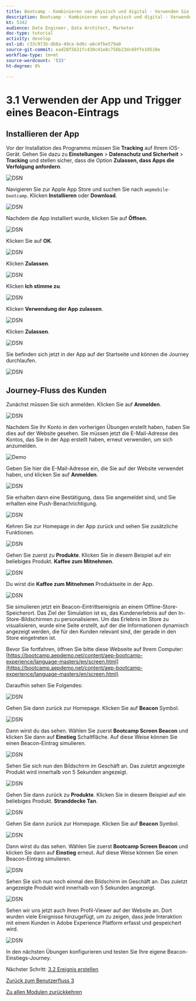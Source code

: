 ```yaml
---
title: Bootcamp - Kombinieren von physisch und digital - Verwenden Sie die mobile App und Trigger eines Beacon-Eintrags
description: Bootcamp - Kombinieren von physisch und digital - Verwenden Sie die mobile App und Trigger eines Beacon-Eintrags
kt: 5342
audience: Data Engineer, Data Architect, Marketer
doc-type: tutorial
activity: develop
exl-id: c33c973b-db8a-49ce-bd6c-a6c4fbe579a0
source-git-commit: ead28f5631fc430c41e8c756b23dc69ffe19510e
workflow-type: tm+mt
source-wordcount: '533'
ht-degree: 0%

---
```


# 3.1 Verwenden der App und Trigger eines Beacon-Eintrags

## Installieren der App

Vor der Installation des Programms müssen Sie **Tracking** auf Ihrem iOS-Gerät. Gehen Sie dazu zu **Einstellungen** > **Datenschutz und Sicherheit** > **Tracking** und stellen sicher, dass die Option **Zulassen, dass Apps die Verfolgung anfordern**.

![DSN](./../uc3/images/app4.png)

Navigieren Sie zur Apple App Store und suchen Sie nach `aepmobile-bootcamp`. Klicken **Installieren** oder **Download**.

![DSN](./../uc3/images/app1.png)

Nachdem die App installiert wurde, klicken Sie auf **Öffnen**.

![DSN](./../uc3/images/app2.png)

Klicken Sie auf **OK**.

![DSN](./../uc3/images/app9.png)

Klicken **Zulassen**.

![DSN](./../uc3/images/app3.png)

Klicken **Ich stimme zu**.

![DSN](./../uc3/images/app7.png)

Klicken **Verwendung der App zulassen**.

![DSN](./../uc3/images/app8.png)

Klicken **Zulassen**.

![DSN](./../uc3/images/app5.png)

Sie befinden sich jetzt in der App auf der Startseite und können die Journey durchlaufen.

![DSN](./../uc3/images/app12.png)

## Journey-Fluss des Kunden

Zunächst müssen Sie sich anmelden. Klicken Sie auf **Anmelden**.

![DSN](./images/app13.png)

Nachdem Sie Ihr Konto in den vorherigen Übungen erstellt haben, haben Sie dies auf der Website gesehen. Sie müssen jetzt die E-Mail-Adresse des Kontos, das Sie in der App erstellt haben, erneut verwenden, um sich anzumelden.

![Demo](./images/pv1.png)

Geben Sie hier die E-Mail-Adresse ein, die Sie auf der Website verwendet haben, und klicken Sie auf **Anmelden**.

![DSN](./images/app14.png)

Sie erhalten dann eine Bestätigung, dass Sie angemeldet sind, und Sie erhalten eine Push-Benachrichtigung.

![DSN](./images/app15.png)

Kehren Sie zur Homepage in der App zurück und sehen Sie zusätzliche Funktionen.

![DSN](./images/app17.png)

Gehen Sie zuerst zu **Produkte**. Klicken Sie in diesem Beispiel auf ein beliebiges Produkt. **Kaffee zum Mitnehmen**.

![DSN](./images/app19.png)

Du wirst die **Kaffee zum Mitnehmen** Produktseite in der App.

![DSN](./images/app20.png)

Sie simulieren jetzt ein Beacon-Eintrittsereignis an einem Offline-Store-Speicherort. Das Ziel der Simulation ist es, das Kundenerlebnis auf den In-Store-Bildschirmen zu personalisieren. Um das Erlebnis im Store zu visualisieren, wurde eine Seite erstellt, auf der die Informationen dynamisch angezeigt werden, die für den Kunden relevant sind, der gerade in den Store eingetreten ist.

Bevor Sie fortfahren, öffnen Sie bitte diese Webseite auf Ihrem Computer: [https://bootcamp.aepdemo.net/content/aep-bootcamp-experience/language-masters/en/screen.html](https://bootcamp.aepdemo.net/content/aep-bootcamp-experience/language-masters/en/screen.html)

Daraufhin sehen Sie Folgendes:

![DSN](./images/screen1.png)

Gehen Sie dann zurück zur Homepage. Klicken Sie auf **Beacon** Symbol.

![DSN](./images/app23.png)

Dann wirst du das sehen. Wählen Sie zuerst **Bootcamp Screen Beacon** und klicken Sie dann auf **Einstieg** Schaltfläche. Auf diese Weise können Sie einen Beacon-Eintrag simulieren.

![DSN](./images/app21.png)

Sehen Sie sich nun den Bildschirm im Geschäft an. Das zuletzt angezeigte Produkt wird innerhalb von 5 Sekunden angezeigt.

![DSN](./images/screen2.png)

Gehen Sie dann zurück zu **Produkte**. Klicken Sie in diesem Beispiel auf ein beliebiges Produkt. **Stranddecke Tan**.

![DSN](./images/app22.png)

Gehen Sie dann zurück zur Homepage. Klicken Sie auf **Beacon** Symbol.

![DSN](./images/app23.png)

Dann wirst du das sehen. Wählen Sie zuerst **Bootcamp Screen Beacon** und klicken Sie dann auf **Einstieg** erneut. Auf diese Weise können Sie einen Beacon-Eintrag simulieren.

![DSN](./images/app21.png)

Sehen Sie sich nun noch einmal den Bildschirm im Geschäft an. Das zuletzt angezeigte Produkt wird innerhalb von 5 Sekunden angezeigt.

![DSN](./images/screen3.png)

Sehen wir uns jetzt auch Ihren Profil-Viewer auf der Website an. Dort wurden viele Ereignisse hinzugefügt, um zu zeigen, dass jede Interaktion mit einem Kunden in Adobe Experience Platform erfasst und gespeichert wird.

![DSN](./images/screen4.png)

In den nächsten Übungen konfigurieren und testen Sie Ihre eigene Beacon-Einstiegs-Journey.

Nächster Schritt: [3.2 Ereignis erstellen](./ex2.md)

[Zurück zum Benutzerfluss 3](./uc3.md)

[Zu allen Modulen zurückkehren](../../overview.md)
